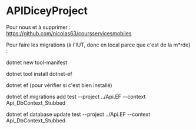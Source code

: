# APIDiceyProject

Pour nous et à supprimer : 
https://github.com/nicolas63/coursservicesmobiles

Pour faire les migrations (à l'IUT, donc en local parce que c'est de la m*rde) :

dotnet new tool-manifest 

dotnet tool install dotnet-ef

dotnet ef (pour vérifier si c'est bien installé)

dotnet ef migrations add test --project ../Api.EF --context Api_DbContext_Stubbed

dotnet ef database update test --project ../Api.EF --context Api_DbContext_Stubbed

